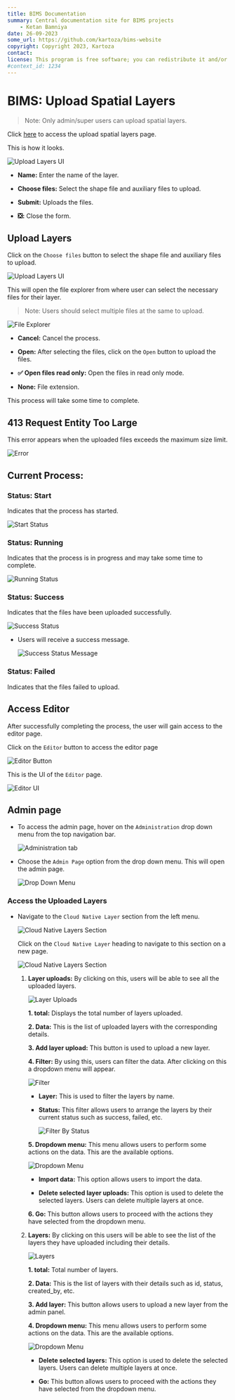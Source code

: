 ```yaml
---
title: BIMS Documentation
summary: Central documentation site for BIMS projects
    - Ketan Bamniya
date: 26-09-2023
some_url: https://github.com/kartoza/bims-website
copyright: Copyright 2023, Kartoza
contact: 
license: This program is free software; you can redistribute it and/or modify it under the terms of the GNU Affero General Public License as published by the Free Software Foundation; either version 3 of the License, or (at your option) any later version.
#context_id: 1234
---
```


# BIMS: Upload Spatial Layers

>Note: Only admin/super users can upload spatial layers.

Click [here](https://bims.site.com/upload-spatial-layer/) to access the upload spatial layers page.

This is how it looks.

![Upload Layers UI](./img/upload-spacial-layer-1.png)

* **Name:** Enter the name of the layer.

* **Choose files:** Select the shape file and auxiliary files to upload.

* **Submit:** Uploads the files.

* **❎:** Close the form.


## Upload Layers

Click on the `Choose files` button to select the shape file and auxiliary files to upload.

![Upload Layers UI](./img/upload-spacial-layer-4.png)

This will open the file explorer from where user can select the necessary files for their layer.

> Note: Users should select multiple files at the same to upload.

![File Explorer](./img/upload-spacial-layer-2.png)

* **Cancel:** Cancel the process.

* **Open:** After selecting the files, click on the `Open` button to upload the files.

* **✅ Open files read only:** Open the files in read only mode.

* **None:** File extension.

This process will take some time to complete.

## 413 Request Entity Too Large

This error appears when the uploaded files exceeds the maximum size limit.

![Error](./img/upload-spacial-layer-3.png)

## Current Process:

### Status: Start

Indicates that the process has started.

![Start Status](./img/upload-spacial-layer-7.png)


### Status: Running

Indicates that the process is in progress and may take some time to complete.

![Running Status](./img/upload-spacial-layer-5.png)

### Status: Success

Indicates that the files have been uploaded successfully.

![Success Status](./img/upload-spacial-layer-8.png)

* Users will receive a success message.

    ![Success Status Message](./img/upload-spacial-layer-10.png)

### Status: Failed

Indicates that the files failed to upload.

## Access Editor

After successfully completing the process, the user will gain access to the editor page.

Click on the `Editor` button to access the editor page

![Editor Button](./img/upload-spacial-layer-9.png)

This is the UI of the `Editor` page.

![Editor UI](./img/upload-spacial-layer-11.png)

## Admin page 

* To access the admin page, hover on the `Administration` drop down menu from the top navigation bar.

    ![Administration tab](./img/upload-spacial-layer-12.png)

* Choose the `Admin Page` option from the drop down menu. This will open the admin page.

    ![Drop Down Menu](./img/upload-spacial-layer-13.png)

### Access the Uploaded Layers

* Navigate to the `Cloud Native Layer` section from the left menu.

    ![Cloud Native Layers Section](./img/upload-spacial-layer-15.png)

    Click on the `Cloud Native Layer` heading to navigate to this section on a new page. 

    ![Cloud Native Layers Section](./img/upload-spacial-layer-16.png)

    1. **Layer uploads:** By clicking on this, users will be able to see all the uploaded layers.

        ![Layer Uploads](./img/upload-spacial-layer-17.png)

        **1. total:** Displays the total number of layers uploaded.

        **2. Data:** This is the list of uploaded layers with the corresponding details.

        **3. Add layer upload:** This button is used to upload a new layer.

        **4. Filter:** By using this, users can filter the data. After clicking on this a dropdown menu will appear.

        ![Filter](./img/upload-spacial-layer-18.png)

        * **Layer:** This is used to filter the layers by name.

        * **Status:** This filter allows users to arrange the layers by their current status such as success, failed, etc.

            ![Filter By Status](./img/upload-spacial-layer-19.png)

        **5. Dropdown menu:** This menu allows users to perform some actions on the data. This are the available options.

        ![Dropdown Menu](./img/upload-spacial-layer-20.png)

        * **Import data:** This option allows users to import the data.

        * **Delete selected layer uploads:** This option is used to delete the selected layers. Users can delete multiple layers at once.

        **6. Go:** This button allows users to proceed with the actions they have selected from the dropdown menu.

    2. **Layers:** By clicking on this users will be able to see the list of the layers they have uploaded including their details.

        ![Layers](./img/upload-spacial-layer-21.png)

        **1. total:** Total number of layers.

        **2. Data:** This is the list of layers with their details such as id, status, created_by, etc.

        **3. Add layer:** This button allows users to upload a new layer from the admin panel.

        **4. Dropdown menu:** This menu allows users to perform some actions on the data. This are the available options.

        ![Dropdown Menu](./img/upload-spacial-layer-22.png)

        * **Delete selected layers:** This option is used to delete the selected layers. Users can delete multiple layers at once.

        * **Go:** This button allows users to proceed with the actions they have selected from the dropdown menu.
